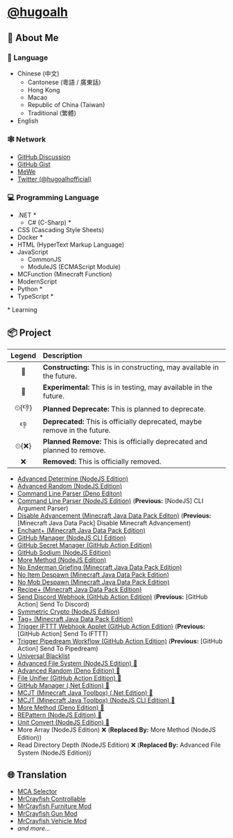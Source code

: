 # [@hugoalh](https://github.com/hugoalh)

## 🧐 About Me

### 💬 Language

- Chinese (中文)
  - Cantonese (粵語 / 廣東話)
  - Hong Kong
  - Macao
  - Republic of China (Taiwan)
  - Traditional (繁體)
- English

### 🕸 Network

- [GitHub Discussion](https://github.com/hugoalh/hugoalh/discussions)
- [GitHub Gist](https://gist.github.com/hugoalh)
- [MeWe](https://mewe.com/i/hugoalh)
- [Twitter (@hugoalhofficial)](https://twitter.com/hugoalhofficial)

### 💻 Programming Language

- .NET \*
  - C# (C-Sharp) \*
- CSS (Cascading Style Sheets)
- Docker \*
- HTML (HyperText Markup Language)
- JavaScript
  - CommonJS
  - ModuleJS (ECMAScript Module)
- MCFunction (Minecraft Function)
- ModernScript
- Python \*
- TypeScript \*

\* Learning

## 📦 Project

| **Legend** | **Description** |
|:-:|:--|
| 🚧 | **Constructing:** This is in constructing, may available in the future. |
| 🧪 | **Experimental:** This is in testing, may available in the future. |
| ⏲{👎} | **Planned Deprecate:** This is planned to deprecate. |
| 👎 | **Deprecated:** This is officially deprecated, maybe remove in the future. |
| ⏲{❌} | **Planned Remove:** This is officially deprecated and planned to remove. |
| ❌ | **Removed:** This is officially removed. |

- [Advanced Determine (NodeJS Edition)](https://github.com/hugoalh-studio/advanced-determine-nodejs)
- [Advanced Random (NodeJS Edition)](https://github.com/hugoalh-studio/advanced-random-nodejs)
- [Command Line Parser (Deno Editon)](https://github.com/hugoalh-studio/command-line-parser-deno)
- [Command Line Parser (NodeJS Edition)](https://github.com/hugoalh-studio/command-line-parser-nodejs) (**Previous:** [NodeJS] CLI Argument Parser)
- [Disable Advancement (Minecraft Java Data Pack Editon)](https://github.com/hugoalh-studio/disable-advancement-mcjdp) (**Previous:** [Minecraft Java Data Pack] Disable Minecraft Advancement)
- [Enchant+ (Minecraft Java Data Pack Edition)](https://github.com/hugoalh-studio/enchant-plus-mcjdp)
- [GitHub Manager (NodeJS CLI Edition)](https://github.com/hugoalh-studio/github-manager-nodejscli)
- [GitHub Secret Manager (GitHub Action Edition)](https://github.com/hugoalh/github-secret-manager-ghaction)
- [GitHub Sodium (NodeJS Edition)](https://github.com/hugoalh-studio/github-sodium-nodejs)
- [More Method (NodeJS Edition)](https://github.com/hugoalh-studio/more-method-nodejs)
- [No Enderman Griefing (Minecraft Java Data Pack Edition)](https://github.com/hugoalh-studio/no-enderman-griefing-mcjdp)
- [No Item Despawn (Minecraft Java Data Pack Edition)](https://github.com/hugoalh-studio/no-item-despawn-mcjdp)
- [No Mob Despawn (Minecraft Java Data Pack Edition)](https://github.com/hugoalh-studio/no-mob-despawn-mcjdp)
- [Recipe+ (Minecraft Java Data Pack Edition)](https://github.com/hugoalh-studio/recipe-plus-mcjdp)
- [Send Discord Webhook (GitHub Action Edition)](https://github.com/hugoalh/send-discord-webhook-ghaction) (**Previous:** [GitHub Action] Send To Discord)
- [Symmetric Crypto (NodeJS Edition)](https://github.com/hugoalh-studio/symmetric-crypto-nodejs)
- [Tag+ (Minecraft Java Data Pack Edition)](https://github.com/hugoalh-studio-studio/tag-plus-mcjdp)
- [Trigger IFTTT Webhook Applet (GitHub Action Edition)](https://github.com/hugoalh/trigger-ifttt-webhook-applet-ghaction) (**Previous:** [GitHub Action] Send To IFTTT)
- [Trigger Pipedream Workflow (GitHub Action Edition)](https://github.com/hugoalh/trigger-pipedream-workflow-ghaction) (**Previous:** [GitHub Action] Send To Pipedream)
- [Universal Blacklist](https://github.com/hugoalh-studio/universal-blacklist)
- [Advanced File System (NodeJS Edition) 🚧](https://github.com/hugoalh-studio/advanced-file-system-nodejs)
- [Advanced Random (Deno Edition) 🚧](https://github.com/hugoalh-studio/advanced-random-deno)
- [File Unifier (GitHub Action Edition) 🚧](https://github.com/hugoalh/file-unifier-ghaction)
- [GitHub Manager (.Net Edition) 🚧](https://github.com/hugoalh-studio/github-manager-dotnet)
- [MCJT (Minecraft Java Toolbox) (.Net Edition) 🚧](https://github.com/hugoalh-studio/minecraft-java-toolbox-dotnet)
- [MCJT (Minecraft Java Toolbox) (NodeJS CLI Edition) 🚧](https://github.com/hugoalh-studio/minecraft-java-toolbox-nodejscli)
- [More Method (Deno Edition) 🚧](https://github.com/hugoalh-studio/more-method-deno)
- [REPattern (NodeJS Edition) 🚧](https://github.com/hugoalh-studio/repattern-nodejs)
- [Unit Convert (NodeJS Edition) 🚧](https://github.com/hugoalh-studio/unit-convert-nodejs)
- More Array (NodeJS Edition) ❌ (**Replaced By:** More Method (NodeJS Edition))
- Read Directory Depth (NodeJS Edition) ❌ (**Replaced By:** Advanced File System (NodeJS Edition))

## 🌐 Translation

- [MCA Selector](https://github.com/Querz/mcaselector)
- [MrCrayfish Controllable](https://github.com/MrCrayfish/Controllable)
- [MrCrayfish Furniture Mod](https://github.com/MrCrayfish/MrCrayfishFurnitureMod)
- [MrCrayfish Gun Mod](https://github.com/MrCrayfish/MrCrayfishGunMod)
- [MrCrayfish Vehicle Mod](https://github.com/MrCrayfish/MrCrayfishVehicleMod)
- *and more...*
